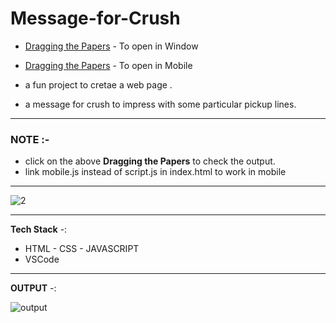 # Message-for-Crush 

- [Dragging the Papers](https://6e0r89.csb.app/) - To open in Window 
- [Dragging the Papers](https://cype4u.csb.app/) - To open in Mobile

- a fun project to cretae a web page .
- a message for crush to impress with some particular pickup lines.

-------------------------------------------------------------------

### NOTE :-
- click on the above **Dragging the Papers** to check the output.
- link mobile.js instead of script.js in index.html to work in mobile

-------------------------------------------------------------------

![2](https://user-images.githubusercontent.com/86396326/236800351-5db59e9e-9fa2-48f1-939f-45f341300388.jpg)


--------------------------------------------------------------------

**Tech Stack** -:
- HTML - CSS - JAVASCRIPT
- VSCode

--------------------------------------------------------------------
**OUTPUT** -:

![output](https://github.com/deannos/Message-for-Crush/assets/86396326/b6fbf72b-e7d6-4010-a46f-c161648001ea)
